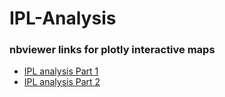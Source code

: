 # IPL-Analysis
### nbviewer links for plotly interactive maps

* [IPL analysis Part 1](https://nbviewer.jupyter.org/github/pawangeek/IPL-Analysis/blob/master/ipl-complete-analysis-part-1.ipynb)
* [IPL analysis Part 2](https://nbviewer.jupyter.org/github/pawangeek/IPL-Analysis/blob/master/ipl-analysis-part-2-fantasy-league-edition.ipynb)
